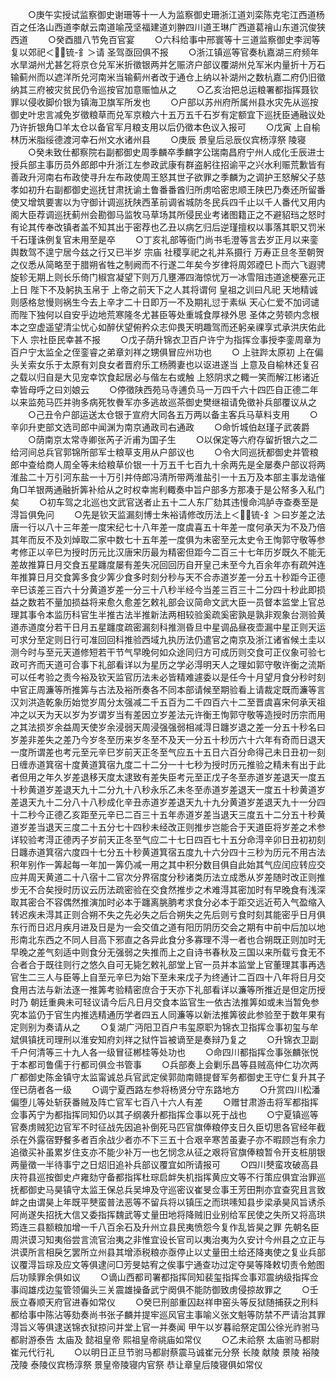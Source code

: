 <!-- { "loadSidebar": true } -->
　　○庚午实授试监察御史谢珊等十一人为监察御史珊浙江道刘栾陈克宅江西道杨百之任洛山西道李献云南道喻茂坚福建道刘翀四川道王琳广西道葛禬山东道沉俊狭西道
　　○癸酉腊八节免百官宴
　　○六科给事中邢寰等十三道监察御史李润等复以郊祀＜锍-釒＞请  圣驾亟回俱不报
　　○浙江镇巡等官奏杭嘉湖三府频年水旱湖州尤甚乞将京仓兑军米折徵银两并乞赈济户部议覆湖州兑军米内量折十万石输蓟州而以遮洋所兑河南米当输蓟州者改于通仓上纳以补湖州之数杭嘉二府仍旧徵纳其三府被灾贫民仍令巡按官加意赈恤从之
　　○乙亥治把总运粮署都指挥聂钦罪以侵收脚价银为镇海卫旗军所发也
　　○户部以苏州府所属州县水灾先从巡按御史叶忠言减免岁徵粮草而兑军京粮六十五万五千石岁有定额宜下巡抚臣通融议处乃许折银角□羊太仓以备官军月粮支用以后仍徵本色议入报可
　　○戊寅  上自榆林历米脂绥德渡河幸石州文水诸州县
　　○庚辰  景皇后忌辰仪宾杨淳祭  陵寝
　　○癸未致仕都察院右副都御史周季麟卒季麟字公瑞南昌府宁州人成化壬辰进士授兵部主事历员外郎郎中升浙江左参政武康有群盗躬往招谕平之兴水利赈荒歉皆有善政升河南右布政使寻升左布政使周王怒其世子欲罪之季麟为之调护王怒解父子慈孝如初升右副都御史巡抚甘肃抚谕土鲁番番酋归所虏哈密忠顺王陕巴乃奏还所留番使又增筑要害以为守御计调巡抚陕西革前调省城防冬民兵四千止以千人番代又用内阁大臣荐调巡抚蓟州会勘御马监牧马草场其所侵民业考诸图籍正之不避貂珰之怒时有论其传奉改镇者盖不知其出于密荐也乙丑以病乞归后逆瑾擅权以事落其职又罚米千石瑾诛例复官未用至是卒
　　○丁亥礼部等衙门尚书毛澄等言去岁正月以来銮舆数驾不遑宁居今兹之行又已半岁  宗庙  社稷享祀之礼并系摄行  万寿正旦冬至朝贺之仪悉从简略至于腊朔省牲之制阙而不行遂二年矣今岁律将周郊禋巳卜而六飞遐骋旋轸无期上则长乐倚门椒宫凝望下则万几壅滞四海惊忧万一冰雪阻违道途梗塞元正上日  陛下不及躬执玉帛于  上帝之前天下之人其将谓何  皇祖之训曰凡祀  天地精诚则感格怠慢则祸生今去上辛才二十日即万一不及期礼愆于素纵  天心仁爱不加诃谴而陛下独何以自安乎边地荒寒隆冬尤甚臣等处重城食厚禄外思  圣体之劳顿内念根本之空虚遥望清尘忧心如醉伏望俯矜众志仰畏天明趣驾而还躬亲祼享式承洪庆佑此下人  宗社臣民幸甚不报
　　○戊子荫升锦衣卫百户许宁为指挥佥事授李銮周章为百户宁太监全之侄銮睿之弟章刘祥之甥俱冒应州功也
　　○  上驻跸太原初  上在偏头关索女乐于太原有刘良女者晋府乐工杨腾妻也以讴进遂当  上意及自榆林还复召之载以归自是大见宠幸饮食起居必与偕左右或触  上怒阴求之輙一笑而解江彬诸近幸皆母呼之曰刘娘云
　　○停徵陕西苑马寺逋负马一万四千六十四匹自正德二年以来监苑马匹并驹多病死牧餋军亦多逃故巡茶御史樊继祖请免徵补兵部覆议从之
　　○己丑令户部运送太仓银于宣府大同各五万两以备主客兵马草料支用
　　○辛卯升吏部文选司郎中闻渊为南京通政司右通政
　　○命忻城伯赵瑾子武袭爵
　　○荫南京太常寺卿张芮子沂甫为国子生
　　○以保定等六府存留折银六之二给河间总兵官郭锦所部军士粮草支用从户部议也
　　○令大同巡抚都御史并管粮郎中查给商人周全等未给粮草价银一十万五千七百九十余两先是全屡奏户部议将两淮盐二十万引河东盐一十万引并侍郎冯清所带两淮盐引一十五万及本部主事龙诰催角□羊银两通融折筭补给从之时权幸耑利輙奏中旨户部多方那凑于是公帑多入私门矣
　　○初车驾之北巡也文武官送者止五十二人东厂劾其违慢命鸿胪寺查奏至是淂旨俱免问
　　○先是钦天监漏刻博士朱裕请修改历法上＜锍-釒＞曰岁差之法唐一行以八十三年差一度宋纪七十八年差一度虞喜五十年差一度何承天为不及乃倍其年而反不及刘焯取二家中数七十五年差一度俱为未密至元太史令王恂郭守敬等参考修正以辛巳为授时历元比汉唐宋历最为精密但距今二百三十七年历岁既久不能无差故推算日月交食五星躔度屡有差失况回回历自开皇己未至今九百余年亦有疏舛连年推算日月交食筭多食少筭少食多时刻分秒与天不合赤道岁差一分五十秒距今正德辛巳该差三百六十分黄道岁差一分三十八秒半经今当差三百三十二分四十秒此即损益之数若不量加损益将来愈久愈差乞敕礼部会议简命文武大臣一员督本监堂上官总理其事令本监历科官生半推古法半推新法两相较验奚疏奚密孰是孰非观象台测验黄道赤道度分若干日月五星躔度疏密漏刻科推测昏旦中星调品昼夜壶漏中星正则天运可求分至定则日行可准回回科推验西域九执历法仍遣官之南京及浙江诸省候土圭以测今时与至元天道修短若干节气早晚何如众途同归方可成历则交食可正仪象可验七政可齐而天道可合事下礼部看详以为星历之学必淂明天人之理如郭守敬许衡之流斯可以任考验之责今裕及钦天监官历法未必皆精难遽委以是任今十月望月食分秒时刻中官正周濂等所推筭与古法及裕所奏各不同本部请候至期验看上请裁定既而濂等言汉刘洪造乾象历始觉岁周分太强减二千五百为二千四百六十二至晋虞喜宋何承天祖冲之以天为天以岁为岁谓岁当有差因立岁差法元许衡王恂郭守敬等造授时历宗而用之其法损岁余益周天使岁余浸弱天周浸强强弱相减淂日躔岁退之差一分五十秒名曰岁差非差失之差乃今岁冬至历来岁冬至不及天一分五十秒历六十六年有奇而日退天一度所谓差也考元至元辛巳岁前天正冬至气应五十五日六百分命得己未日丑初一刻日缠赤道箕宿十度黄道箕宿九度二十二分一十七秒为授时历元推验之精未有出于此者但用之年久岁差退移天度太逮致有差失臣考元至正戊子冬至赤道岁差退天一度五十秒黄道岁差退天九十二分九十八秒永乐乙未冬至赤道岁差退天一度五十秒黄道岁差退天九十二分八十八秒成化辛丑赤道岁差退天九十九分黄道岁差退天九十一分四十二秒今正德乙亥距至元辛已二百三十五年赤道岁差当退天三度五十二分五十秒黄道岁差当退天三度二十五分七十四秒未经改正则推步岂能合于天道臣将岁差之术参详较验考淂正德丙子岁前天正冬至气应二十七日四百七十五分命淂辛卯日丑初初刻日躔赤道箕宿六度四十七分五十秒黄道箕宿五度九十六分四十三秒为历元不用古法积年别作一筭起每一年加一筭仍减一用之其中积分数目俱自此始其气应闰应转应交应并周天黄道二十八宿十二官次分界宿度分秒诸类历法立成悉从岁差随时改正则推步无不合矣授时历议云历法疏密验在交食然推步之术难淂其密加时有早晚食有浅深取其密合不容偶然推演加时必本于躔离朓朒考求食分必本于距交远近苟入气盈缩入转迟疾未淂其正则合朔不失之先必失之后合朔失之先后则亏食时刻其能密乎日月俱东行而日迟月疾月进及日是为一会交值之道有阳历阴历交会之期有中前中后加以地形南北东西之不同人目高下邪直之各异此食分多寡理不淂一者也合朔既正则加时无早晚之差气刻适中则食分无强弱之失推而上之自诗书春秋及三国以来所载亏食无不合者合于既往则行之悠久自可无毙乞敕礼部堂上官一员并本监堂上官董理其事再选官生二三人与臣等上自至元辛巳为始下至未来戊子为终通计二百四十八年将日月交食用古法与新法逐一推筭考验精密庶合于天亦下礼部看详以濂等所推近是但定历授时乃  朝廷重典未可轻议请今后凡日月交食本监官生一依古法推筭如或未当暂免参究本监仍于官生内推选精通历学者四五人同濂等以新法推筭彼此参验至于数年果有定则别为奏请从之
　　○复湖广沔阳卫百户韦玺原职为锦衣卫指挥佥事初玺与牟斌俱镇抚司理刑以淮安知府刘祥之狱忤旨被谪至是奏辩乃复之
　　○升锦衣卫副千户何清等三十九人各一级冒征郴桂等处功也
　　○命四川都指挥佥事张麟张悦于本都司鲁儒于行都司俱佥书管事
　　○兵部奏上会剿乐昌等县贼高仲仁功次两广都御史陈金镇守太监甯诚总兵官武定侯郭勋南赣提督军务都御史王守仁复升其子侄已荫者各一级
　　○调宁夏西路左参将杨贤分守东路地方
　　○升赏四川松潘偏堕儿等处斩获番贼及阵亡官军七百八十六人有差
　　○赠甘肃游击将军都指挥佥事芮宁为都指挥同知仍以其子纲袭升都指挥佥事以死于战也
　　○宁夏镇巡等官奏虏贼犯边官军不时征战先因追补倒死马匹官旗俸粮停支日久臣切思各官经年截杀在外露宿野餐多者百余战少者亦不下三五十合艰辛寒苦虽妻子亦不暇顾岂有余力追徵买补虽累岁住支亦不能少补万一也乞悯念从征之艰将官旗俸粮暂令开支桩朋银两量徵一半待事宁之日炤旧追补兵部议覆宜如所请报可
　　○四川僰蛮攻破高县庆符县巡按御史卢雍劾守备都指挥杜琮启衅失机指挥黄应文等不行策应俱宜治罪巡抚都御史马昊镇守太监王保总兵吴坤及守巡密议崔旻佥事王芳田荆亦宜查究且言致衅之由谓昊上年既平僰蛮普法恶等不留兵将以镇压之而珙嗉知县步梁承昊风旨诱杀阿尚遂失招抚大信又委指挥魏武等丈量田地将降贼旧业别给军民使之失所又将高珙筠连三县额粮加增一千八百余石及升州立县民夷愤怨今复作乱皆昊之罪  先朝名臣周洪谟习知夷俗尝言流官治夷之非惟宜设长官司以夷治夷为久安计今州县之立正与洪谟所言相戾乞罢所立州县其增添税粮亦亟停止以丈量田土给还降夷使之复业兵部议覆淂旨琮及应文等俱逮问□芳旻姑宥之俟事宁通查功过定夺昊等降敕切责令勉图后功赎罪余俱如议
　　○谪山西都司署都指挥同知裴玺指挥佥事邓震纳级指挥佥事阎雄戍边玺管领偏头三关震雄操备武宁阕俱不能防御致虏侵掠故罪之
　　○壬辰立春顺天府官进春如常仪
　　○癸巳刑部重囚赵祥申窑头等反狱随捕获之刑科都给事中陈沾等劾奏尚书张子麟并提牢巡风官主事喻义张文魁等防禁不严请治其罪淂旨义等俱逮送锦衣狱掠问并堂上官一并奏闻  甲午以岁暮祫祭定国公徐光祚驸马都尉游泰告  太庙及  懿祖皇帝  熙祖皇帝祧庙如常仪
　　○乙未祫祭  太庙驸马都尉崔元代行礼
　　○以明日正旦节驸马都尉蔡震马诚崔元分祭  长陵  献陵  景陵  裕陵  茂陵  泰陵仪宾杨淳祭  景皇帝陵寝内官祭  恭让章皇后陵寝俱如常仪
